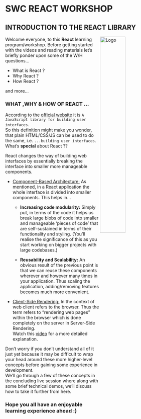# SWC REACT WORKSHOP

## INTRODUCTION TO THE REACT LIBRARY

<img alt="Logo" align="right" src="https://upload.wikimedia.org/wikipedia/commons/a/a7/React-icon.svg" width="40%" />

Welcome everyone, to this **React** learning program/workshop. Before getting started with the videos and reading materials let’s briefly ponder upon some of the W/H questions...

- What is React ?
- Why React ?
- How React ?

and more...

### WHAT ,WHY & HOW OF REACT …

According to the [official website](https://reactjs.org/) it is `A JavaScript library for building user interfaces`.  
So this definition might make you wonder, that plain HTML/CSS/JS can be used to do the same, i.e. `...building user interfaces`.  
What’s **special** about React ??  

React changes the way of building web interfaces by essentially breaking the interface into smaller more manageable components.

- [Component-Based Architecture:](https://medium.com/@dan.shapiro1210/understanding-component-based-architecture-3ff48ec0c238)  As mentioned, in a React application the whole interface is divided into smaller components. This helps in…

  - **Increasing code modularity:** Simply put, in terms of the code it helps us break large blobs of code into smaller and manageable ‘pieces of code’ that are self-sustained in terms of their functionality and styling. (You’ll realise the significance of this as you start working on bigger projects with large codebases.)

  - **Reusability and Scalability:**  An obvious result of the previous point is that we can reuse these components wherever and however many times in your application. Thus scaling the application, adding/removing features becomes much more convenient.


- [Client-Side Rendering:](https://medium.com/samsung-internet-dev/web-architecture-server-side-render-or-client-side-render-f16b61cd6299)  In the context of web client refers to the browser. Thus the term refers to “rendering web pages” within the browser which is done completely on the server in Server-Side Rendering.  
Watch this [video](https://www.youtube.com/watch?v=Y2spCNZDt84&t=4s) for a more detailed explanation.

Don’t worry if you don’t understand all of it just yet because it may be difficult to wrap your head around these more higher-level concepts before gaining some experience in development.  
We’ll go through a few of these concepts in the concluding live session where along with some brief technical demos, we’ll discuss how to take it further from here.  

### Hope you all have an enjoyable learning experience ahead :)
